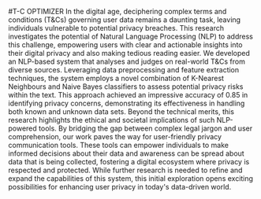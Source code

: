 #T-C OPTIMIZER
In the digital age, deciphering complex terms and conditions (T&Cs) governing user data remains a daunting task, leaving individuals vulnerable to potential privacy breaches. This research investigates the potential of Natural Language Processing (NLP) to address this challenge, empowering users with clear and actionable insights into their digital privacy and also making tedious reading easier. We developed an NLP-based system that analyses and judges on real-world T&Cs from diverse sources. Leveraging data preprocessing and feature extraction techniques, the system employs a novel combination of K-Nearest Neighbours and Naive Bayes classifiers to assess potential privacy risks within the text. This approach achieved an impressive accuracy of 0.85 in identifying privacy concerns, demonstrating its effectiveness in handling both known and unknown data sets. Beyond the technical merits, this research highlights the ethical and societal implications of such NLP-powered tools. By bridging the gap between complex legal jargon and user comprehension, our work paves the way for user-friendly privacy communication tools. These tools can empower individuals to make informed decisions about their data and awareness can be spread about data that is being collected, fostering a digital ecosystem where privacy is respected and protected. While further research is needed to refine and expand the capabilities of this system, this initial exploration opens exciting possibilities for enhancing user privacy in today's data-driven world.
 
